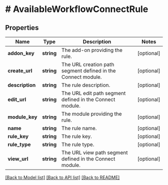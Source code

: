 # # AvailableWorkflowConnectRule

## Properties

Name | Type | Description | Notes
------------ | ------------- | ------------- | -------------
**addon_key** | **string** | The add-on providing the rule. | [optional]
**create_url** | **string** | The URL creation path segment defined in the Connect module. | [optional]
**description** | **string** | The rule description. | [optional]
**edit_url** | **string** | The URL edit path segment defined in the Connect module. | [optional]
**module_key** | **string** | The module providing the rule. | [optional]
**name** | **string** | The rule name. | [optional]
**rule_key** | **string** | The rule key. | [optional]
**rule_type** | **string** | The rule type. | [optional]
**view_url** | **string** | The URL view path segment defined in the Connect module. | [optional]

[[Back to Model list]](../../README.md#models) [[Back to API list]](../../README.md#endpoints) [[Back to README]](../../README.md)

